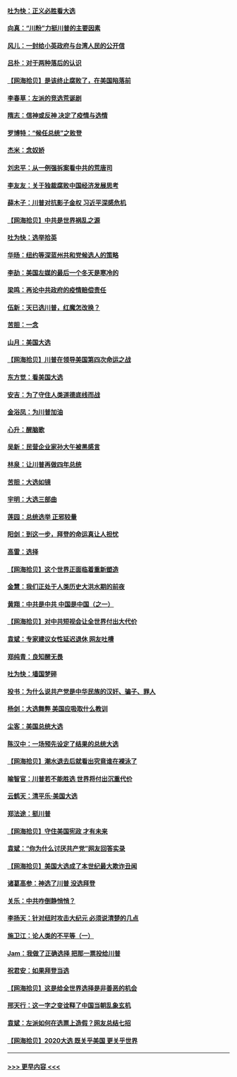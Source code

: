 #### [吐为快：正义必胜看大选](../pages/nsc993/n12561967.md?t=11201102) 
#### [向真：“川粉”力挺川普的主要因素](../pages/nsc993/n12560774.md?t=11201102) 
#### [风儿：一封给小英政府与台湾人民的公开信](../pages/nsc993/n12560581.md?t=11201102) 
#### [吕朴：对于两种落后的认识](../pages/nsc993/n12560492.md?t=11201102) 
#### [【网海拾贝】是该终止腐败了，在美国陷落前](../pages/nsc993/n12559936.md?t=11201102) 
#### [李春草：左派的竞选荒诞剧](../pages/nsc993/n12558380.md?t=11201102) 
#### [隋志：信神或反神 决定了疫情与选情](../pages/nsc993/n12558255.md?t=11201102) 
#### [罗博特：“候任总统”之败登](../pages/nsc993/n12558189.md?t=11201102) 
#### [杰米：念奴娇](../pages/nsc993/n12558174.md?t=11201102) 
#### [刘忠平：从一例强拆案看中共的荒唐司](../pages/nsc993/n12558036.md?t=11201102) 
#### [李友友：关于独裁腐败中国经济发展思考](../pages/nsc993/n12558004.md?t=11201102) 
#### [薛木子：川普对抗影子金权 习近平深感危机](../pages/nsc993/n12557342.md?t=11201102) 
#### [【网海拾贝】中共是世界祸乱之源](../pages/nsc993/n12555353.md?t=11201102) 
#### [吐为快：选举拾英](../pages/nsc993/n12555041.md?t=11201102) 
#### [华旸：纽约等深蓝州共和党候选人的策略](../pages/nsc993/n12554309.md?t=11201102) 
#### [李劼：美国左媒的最后一个冬天是寒冷的](../pages/nsc993/n12552947.md?t=11201102) 
#### [梁鸣：再论中共政府的疫情赔偿责任](../pages/nsc993/n12553012.md?t=11201102) 
#### [伍新：天已选川普，红魔怎改换？](../pages/nsc993/n12552970.md?t=11201102) 
#### [苦胆：一念](../pages/nsc993/n12552957.md?t=11201102) 
#### [山月：美国大选](../pages/nsc993/n12552446.md?t=11201102) 
#### [【网海拾贝】川普在领导美国第四次命运之战](../pages/nsc993/n12551973.md?t=11201102) 
#### [东方觉：看美国大选](../pages/nsc993/n12551647.md?t=11201102) 
#### [安吉：为了守住人类道德底线而战](../pages/nsc993/n12551111.md?t=11201102) 
#### [金浴凤：为川普加油](../pages/nsc993/n12551085.md?t=11201102) 
#### [心升：醒脑歌](../pages/nsc993/n12550984.md?t=11201102) 
#### [吴新：民营企业家孙大午被黑感言](../pages/nsc993/n12550656.md?t=11201102) 
#### [林泉：让川普再做四年总统](../pages/nsc993/n12550640.md?t=11201102) 
#### [苦胆：大选如镜](../pages/nsc993/n12550630.md?t=11201102) 
#### [宇明：大选三部曲](../pages/nsc993/n12550603.md?t=11201102) 
#### [莲园：总统选举 正邪较量](../pages/nsc993/n12550594.md?t=11201102) 
#### [阳剑：到这一步，拜登的命运真让人担忧](../pages/nsc993/n12549093.md?t=11201102) 
#### [高雷：选择](../pages/nsc993/n12549087.md?t=11201102) 
#### [【网海拾贝】这个世界正面临着重新塑造](../pages/nsc993/n12548326.md?t=11201102) 
#### [金慧：我们正处于人类历史大洪水期的前夜](../pages/nsc993/n12547914.md?t=11201102) 
#### [黄翔：中共是中共 中国是中国（之一）](../pages/nsc993/n12547576.md?t=11201102) 
#### [【网海拾贝】对中共短视会让全世界付出大代价](../pages/nsc993/n12546043.md?t=11201102) 
#### [袁斌：专家建议女性延迟退休 网友吐槽](../pages/nsc993/n12545424.md?t=11201102) 
#### [郑纯青：良知醒无畏](../pages/nsc993/n12545394.md?t=11201102) 
#### [吐为快：墙国梦碎](../pages/nsc993/n12545309.md?t=11201102) 
#### [投书：为什么说共产党是中华民族的汉奸、骗子、罪人](../pages/nsc993/n12545089.md?t=11201102) 
#### [杨剑：大选舞弊 美国应吸取什么教训](../pages/nsc993/n12543937.md?t=11201102) 
#### [尘客：美国总统大选](../pages/nsc993/n12543828.md?t=11201102) 
#### [陈汉中：一场预先设定了结果的总统大选](../pages/nsc993/n12543564.md?t=11201102) 
#### [【网海拾贝】潮水退去后就看出究竟谁在裸泳了](../pages/nsc993/n12543321.md?t=11201102) 
#### [喻智官：川普若不能胜选 世界将付出沉重代价](../pages/nsc993/n12541352.md?t=11201102) 
#### [云鹤天：清平乐‧美国大选](../pages/nsc993/n12540916.md?t=11201102) 
#### [郑法途：挺川普](../pages/nsc993/n12540898.md?t=11201102) 
#### [【网海拾贝】守住美国宪政 才有未来](../pages/nsc993/n12540423.md?t=11201102) 
#### [袁斌：“你为什么讨厌共产党”网友回答实录](../pages/nsc993/n12540208.md?t=11201102) 
#### [【网海拾贝】美国大选成了本世纪最大欺诈丑闻](../pages/nsc993/n12538029.md?t=11201102) 
#### [诸葛高参：神选了川普 没选拜登](../pages/nsc993/n12537664.md?t=11201102) 
#### [关乐：中共咋倒静悄悄？](../pages/nsc993/n12537615.md?t=11201102) 
#### [李扬天：针对纽时攻击大纪元 必须说清楚的几点](../pages/nsc993/n12536001.md?t=11201102) 
#### [施卫江：论人类的不平等（一）](../pages/nsc993/n12535700.md?t=11201102) 
#### [Jam：我做了正确选择 把那一票投给川普](../pages/nsc993/n12535743.md?t=11201102) 
#### [祝君安：如果拜登当选](../pages/nsc993/n12535726.md?t=11201102) 
#### [【网海拾贝】这是给全世界选择是非善恶的机会](../pages/nsc993/n12535061.md?t=11201102) 
#### [邢天行：这一字之变诠释了中国当朝乱象玄机](../pages/nsc993/n12533446.md?t=11201102) 
#### [袁斌：左派如何在选票上造假？网友总结七招](../pages/nsc993/n12533180.md?t=11201102) 
#### [【网海拾贝】2020大选 既关乎美国 更关乎世界](../pages/nsc993/n12533161.md?t=11201102) 

----
#### [ >>> 更早内容 <<< ](../indexes/nsc993-earlier.md)
